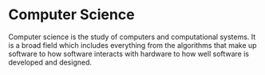 # Computer Science
Computer science is the study of computers and computational systems. It is a broad field which includes everything from the algorithms that make up software to how software interacts with hardware to how well software is developed and designed.